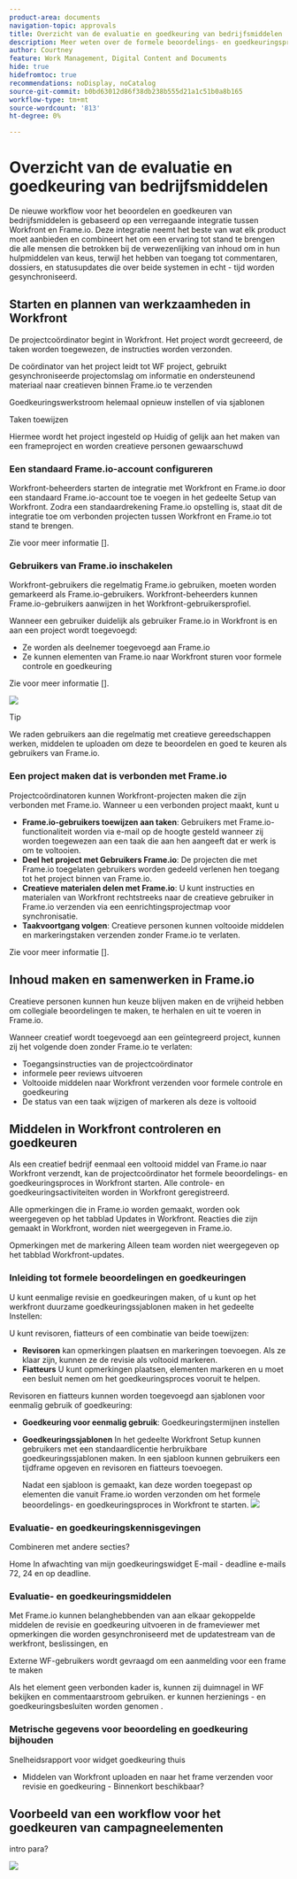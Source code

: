 ```yaml
---
product-area: documents
navigation-topic: approvals
title: Overzicht van de evaluatie en goedkeuring van bedrijfsmiddelen
description: Meer weten over de formele beoordelings- en goedkeuringsprocedure in Workfront?
author: Courtney
feature: Work Management, Digital Content and Documents
hide: true
hidefromtoc: true
recommendations: noDisplay, noCatalog
source-git-commit: b0bd63012d86f38db238b555d21a1c51b0a8b165
workflow-type: tm+mt
source-wordcount: '813'
ht-degree: 0%

---
```



# Overzicht van de evaluatie en goedkeuring van bedrijfsmiddelen

De nieuwe workflow voor het beoordelen en goedkeuren van bedrijfsmiddelen is gebaseerd op een verregaande integratie tussen Workfront en Frame.io. Deze integratie neemt het beste van wat elk product moet aanbieden en combineert het om een ervaring tot stand te brengen die alle mensen die betrokken bij de verwezenlijking van inhoud om in hun hulpmiddelen van keus, terwijl het hebben van toegang tot commentaren, dossiers, en statusupdates die over beide systemen in echt - tijd worden gesynchroniseerd.

<!-- link to frame docs-->

## Starten en plannen van werkzaamheden in Workfront

De projectcoördinator begint in Workfront. Het project wordt gecreeerd, de taken worden toegewezen, de instructies worden verzonden.

De coördinator van het project leidt tot WF project, gebruikt gesynchroniseerde projectomslag om informatie en ondersteunend materiaal naar creatieven binnen Frame.io te verzenden

Goedkeuringswerkstroom helemaal opnieuw instellen of via sjablonen

Taken toewijzen

Hiermee wordt het project ingesteld op Huidig of gelijk aan het maken van een frameproject en worden creatieve personen gewaarschuwd

### Een standaard Frame.io-account configureren

Workfront-beheerders starten de integratie met Workfront en Frame.io door een standaard Frame.io-account toe te voegen in het gedeelte Setup van Workfront. Zodra een standaardrekening Frame.io opstelling is, staat dit de integratie toe om verbonden projecten tussen Workfront en Frame.io tot stand te brengen.

Zie voor meer informatie [].


<!-- in procedure article we need to cover how groups work with projects and how the frame account is associated with a group. And that accounts other than the default can be added on a 1:1 basis using the dev token. -->


### Gebruikers van Frame.io inschakelen

Workfront-gebruikers die regelmatig Frame.io gebruiken, moeten worden gemarkeerd als Frame.io-gebruikers. Workfront-beheerders kunnen Frame.io-gebruikers aanwijzen in het Workfront-gebruikersprofiel.

Wanneer een gebruiker duidelijk als gebruiker Frame.io in Workfront is en aan een project wordt toegevoegd:

* Ze worden als deelnemer toegevoegd aan Frame.io
* Ze kunnen elementen van Frame.io naar Workfront sturen voor formele controle en goedkeuring

Zie voor meer informatie [].

![](assets/Frame-enabled-user.png)

>[!TIP]
>
>We raden gebruikers aan die regelmatig met creatieve gereedschappen werken, middelen te uploaden om deze te beoordelen en goed te keuren als gebruikers van Frame.io.

### Een project maken dat is verbonden met Frame.io

Projectcoördinatoren kunnen Workfront-projecten maken die zijn verbonden met Frame.io. Wanneer u een verbonden project maakt, kunt u

* **Frame.io-gebruikers toewijzen aan taken**: Gebruikers met Frame.io-functionaliteit worden via e-mail op de hoogte gesteld wanneer zij worden toegewezen aan een taak die aan hen aangeeft dat er werk is om te voltooien.
* **Deel het project met Gebruikers Frame.io**: De projecten die met Frame.io toegelaten gebruikers worden gedeeld verlenen hen toegang tot het project binnen van Frame.io.
* **Creatieve materialen delen met Frame.io**: U kunt instructies en materialen van Workfront rechtstreeks naar de creatieve gebruiker in Frame.io verzenden via een eenrichtingsprojectmap voor synchronisatie.
* **Taakvoortgang volgen**: Creatieve personen kunnen voltooide middelen en markeringstaken verzenden zonder Frame.io te verlaten.

Zie voor meer informatie [].

<!--Preassign approval templates to asks coming in the future-->


## Inhoud maken en samenwerken in Frame.io

Creatieve personen kunnen hun keuze blijven maken en de vrijheid hebben om collegiale beoordelingen te maken, te herhalen en uit te voeren in Frame.io.

Wanneer creatief wordt toegevoegd aan een geïntegreerd project, kunnen zij het volgende doen zonder Frame.io te verlaten:

* Toegangsinstructies van de projectcoördinator
* informele peer reviews uitvoeren
* Voltooide middelen naar Workfront verzenden voor formele controle en goedkeuring
* De status van een taak wijzigen of markeren als deze is voltooid
<!-- * Notification of decision
* Upload new versions of connected assets marked as needs more work < will automatically connect>-->


## Middelen in Workfront controleren en goedkeuren

Als een creatief bedrijf eenmaal een voltooid middel van Frame.io naar Workfront verzendt, kan de projectcoördinator het formele beoordelings- en goedkeuringsproces in Workfront starten. Alle controle- en goedkeuringsactiviteiten worden in Workfront geregistreerd.

Alle opmerkingen die in Frame.io worden gemaakt, worden ook weergegeven op het tabblad Updates in Workfront. Reacties die zijn gemaakt in Workfront, worden niet weergegeven in Frame.io.

Opmerkingen met de markering Alleen team worden niet weergegeven op het tabblad Workfront-updates.

### Inleiding tot formele beoordelingen en goedkeuringen

U kunt eenmalige revisie en goedkeuringen maken, of u kunt op het werkfront duurzame goedkeuringssjablonen maken in het gedeelte Instellen:

U kunt revisoren, fiatteurs of een combinatie van beide toewijzen:

* **Revisoren** kan opmerkingen plaatsen en markeringen toevoegen. Als ze klaar zijn, kunnen ze de revisie als voltooid markeren. <!--example of when to add reviewers-->
* **Fiatteurs** U kunt opmerkingen plaatsen, elementen markeren en u moet een besluit nemen om het goedkeuringsproces vooruit te helpen.

Revisoren en fiatteurs kunnen worden toegevoegd aan sjablonen voor eenmalig gebruik of goedkeuring:

<!--can also assign teams and set deadline-->

* **Goedkeuring voor eenmalig gebruik**: Goedkeuringstermijnen instellen

* **Goedkeuringssjablonen**
In het gedeelte Workfront Setup kunnen gebruikers met een standaardlicentie herbruikbare goedkeuringssjablonen maken. In een sjabloon kunnen gebruikers een tijdframe opgeven en revisoren en fiatteurs toevoegen. <!--do we want to mention any upcoming plans here? -->

  Nadat een sjabloon is gemaakt, kan deze worden toegepast op elementen die vanuit Frame.io worden verzonden om het formele beoordelings- en goedkeuringsproces in Workfront te starten.
  ![](assets/assign-template.png)

<!-- can set timreframe which calculates deadline once approval is started. >

    For more information, see [Create and manage Approval Templates](/)<!--don't forget link-->

### Evaluatie- en goedkeuringskennisgevingen

Combineren met andere secties?

Home In afwachting van mijn goedkeuringswidget E-mail - deadline e-mails 72, 24 en op deadline.

<!-- upload assets directly to workfront to be reviewed in Frame.io/ Will have to send manually at first

Reviewer/approver needs to go through email to get to frame vier
-->

### Evaluatie- en goedkeuringsmiddelen

Met Frame.io kunnen belanghebbenden van aan elkaar gekoppelde middelen de revisie en goedkeuring uitvoeren in de frameviewer met opmerkingen die worden gesynchroniseerd met de updatestream van de werkfront, beslissingen, en

<!-- include screenshot from frame.io-->

Externe WF-gebruikers wordt gevraagd om een aanmelding voor een frame te maken

Als het element geen verbonden kader is, kunnen zij duimnagel in WF bekijken en commentaarstroom gebruiken. er kunnen herzienings - en goedkeuringsbesluiten worden genomen .

### Metrische gegevens voor beoordeling en goedkeuring bijhouden

Snelheidsrapport voor widget goedkeuring thuis

<!--
### Published approved assets to Adobe Experience Manager Assets

Use the native integration to send approved assets to AEM.
-->


* Middelen van Workfront uploaden en naar het frame verzenden voor revisie en goedkeuring - Binnenkort beschikbaar?

## Voorbeeld van een workflow voor het goedkeuren van campagneelementen

intro para?

![](assets/example-workflow.png) <!-- probbly need a different version of this but add something similar rather than typing all out?-->
